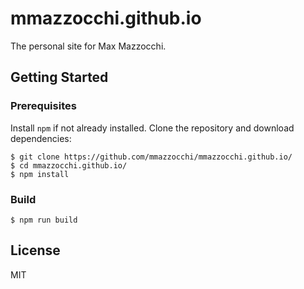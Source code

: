 # mmazzocchi.github.io
The personal site for Max Mazzocchi.

## Getting Started
### Prerequisites
Install `npm` if not already installed.
Clone the repository and download dependencies:

```
$ git clone https://github.com/mmazzocchi/mmazzocchi.github.io/
$ cd mmazzocchi.github.io/
$ npm install
```

### Build
```
$ npm run build
```

## License
MIT
